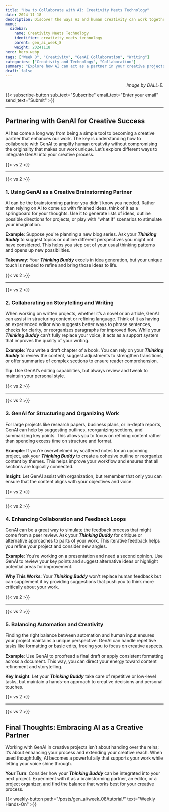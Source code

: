```yaml
---
title: "How to Collaborate with AI: Creativity Meets Technology"  
date: 2024-11-18  
description: Discover the ways AI and human creativity can work together to enhance creative projects, from writing to editing.  
menu:  
  sidebar:  
    name: Creativity Meets Technology  
    identifier: creativity_meets_technology  
    parent: gen_ai_week_8  
    weight: 20241118  
hero: hero.webp  
tags: ["Week 8", "Creativity", "GenAI Collaboration", "Writing"]  
categories: ["Creativity and Technology", "Collaboration"]  
summary: "Explore how AI can act as a partner in your creative projects, enhancing writing, brainstorming, and editing. Learn how to harness AI’s strengths while preserving your unique voice."  
draft: false  
---
```


<p style="text-align: right;">  
<em>Image by DALL-E.</em>  
</p>

{{< subscribe-button sub_text="Subscribe" email_text="Enter your email" send_text="Submit" >}}

---

## Partnering with GenAI for Creative Success

AI has come a long way from being a simple tool to becoming a creative partner that enhances our work. The key is understanding how to collaborate with GenAI to amplify human creativity without compromising the originality that makes our work unique. Let’s explore different ways to integrate GenAI into your creative process.

{{< vs 2 >}}

---

{{< vs 2 >}}

### 1. Using GenAI as a Creative Brainstorming Partner

AI can be the brainstorming partner you didn’t know you needed. Rather than relying on AI to come up with finished ideas, think of it as a springboard for your thoughts. Use it to generate lists of ideas, outline possible directions for projects, or play with “what if” scenarios to stimulate your imagination.

**Example**: Suppose you're planning a new blog series. Ask your ***Thinking Buddy*** to suggest topics or outline different perspectives you might not have considered. This helps you step out of your usual thinking patterns and opens up new possibilities.

**Takeaway**: Your ***Thinking Buddy*** excels in idea generation, but your unique touch is needed to refine and bring those ideas to life.

{{< vs 2 >}}

---

{{< vs 2 >}}

### 2. Collaborating on Storytelling and Writing

When working on written projects, whether it’s a novel or an article, GenAI can assist in structuring content or refining language. Think of it as having an experienced editor who suggests better ways to phrase sentences, checks for clarity, or reorganizes paragraphs for improved flow. While your ***Thinking Buddy*** can’t fully replace your voice, it acts as a support system that improves the quality of your writing.

**Example**: You write a draft chapter of a book. You can rely on your ***Thinking Buddy*** to review the content, suggest adjustments to strengthen transitions, or offer summaries of complex sections to ensure reader comprehension.

**Tip**: Use GenAI’s editing capabilities, but always review and tweak to maintain your personal style.

{{< vs 2 >}}

---

{{< vs 2 >}}

### 3. GenAI for Structuring and Organizing Work

For large projects like research papers, business plans, or in-depth reports, GenAI can help by suggesting outlines, reorganizing sections, and summarizing key points. This allows you to focus on refining content rather than spending excess time on structure and format.

**Example**: If you’re overwhelmed by scattered notes for an upcoming project, ask your ***Thinking Buddy*** to create a cohesive outline or reorganize content by themes. This helps improve your workflow and ensures that all sections are logically connected.

**Insight**: Let GenAI assist with organization, but remember that only you can ensure that the content aligns with your objectives and voice.

{{< vs 2 >}}

---

{{< vs 2 >}}

### 4. Enhancing Collaboration and Feedback Loops

GenAI can be a great way to simulate the feedback process that might come from a peer review. Ask your ***Thinking Buddy*** for critique or alternative approaches to parts of your work. This iterative feedback helps you refine your project and consider new angles.

**Example**: You’re working on a presentation and need a second opinion. Use GenAI to review your key points and suggest alternative ideas or highlight potential areas for improvement.

**Why This Works**: Your ***Thinking Buddy*** won't replace human feedback but can supplement it by providing suggestions that push you to think more critically about your work.

{{< vs 2 >}}

---

{{< vs 2 >}}

### 5. Balancing Automation and Creativity

Finding the right balance between automation and human input ensures your project maintains a unique perspective. GenAI can handle repetitive tasks like formatting or basic edits, freeing you to focus on creative aspects.

**Example**: Use GenAI to proofread a final draft or apply consistent formatting across a document. This way, you can direct your energy toward content refinement and storytelling.

**Key Insight**: Let your ***Thinking Buddy*** take care of repetitive or low-level tasks, but maintain a hands-on approach to creative decisions and personal touches.

{{< vs 2 >}}

---

{{< vs 2 >}}

## Final Thoughts: Embracing AI as a Creative Partner

Working with GenAI in creative projects isn’t about handing over the reins; it’s about enhancing your process and extending your creative reach. When used thoughtfully, AI becomes a powerful ally that supports your work while letting your voice shine through.

**Your Turn**: Consider how your ***Thinking Buddy*** can be integrated into your next project. Experiment with it as a brainstorming partner, an editor, or a project organizer, and find the balance that works best for your creative process.

{{< weekly-button path="/posts/gen_ai/week_08/tutorial/" text="Weekly Hands-On" >}}